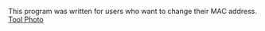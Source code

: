 This program was written for users who want to change their MAC address.
[Tool Photo]("photo-1.jpeg")
